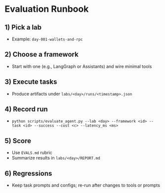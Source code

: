 # Evaluation Runbook

## 1) Pick a lab
- Example: `day-001-wallets-and-rpc`

## 2) Choose a framework
- Start with one (e.g., LangGraph or Assistants) and wire minimal tools

## 3) Execute tasks
- Produce artifacts under `labs/<day>/runs/<timestamp>.json`

## 4) Record run
- `python scripts/evaluate_agent.py --lab <day> --framework <id> --task <id> --success --cost <c> --latency_ms <ms>`

## 5) Score
- Use `EVALS.md` rubric
- Summarize results in `labs/<day>/REPORT.md`

## 6) Regressions
- Keep task prompts and configs; re-run after changes to tools or prompts
